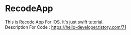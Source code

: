 # RecodeApp

This is Recode App For iOS. It's just swift tutorial.<br/>
Description For Code : https://hello-developer.tistory.com/71
